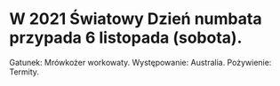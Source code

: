 # W 2021 Światowy Dzień numbata przypada 6 listopada (sobota).
Gatunek: Mrówkożer workowaty.
Występowanie: Australia.
Pożywienie: Termity.
